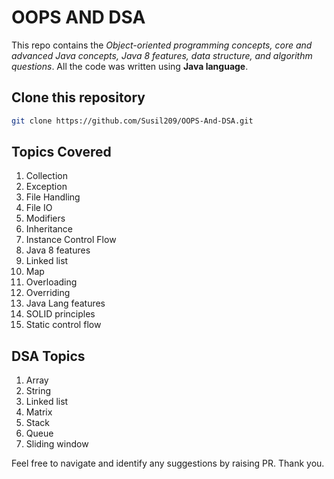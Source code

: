 # OOPS AND DSA
This repo contains the *Object-oriented programming concepts, core and advanced Java concepts, Java 8 features, data structure, and algorithm questions*. All the code was written using **Java language**. 


## Clone this repository
``` bash
git clone https://github.com/Susil209/OOPS-And-DSA.git
```



## Topics Covered
1. Collection
2. Exception
3. File Handling
4. File IO
5. Modifiers
6. Inheritance
7. Instance Control Flow
8. Java 8 features
9. Linked list
10. Map
11. Overloading
12. Overriding
13. Java Lang features
14. SOLID principles
15. Static control flow


## DSA Topics
1. Array
2. String
3. Linked list
4. Matrix
5. Stack
6. Queue
7. Sliding window

Feel free to navigate and identify any suggestions by raising PR. Thank you.
     
